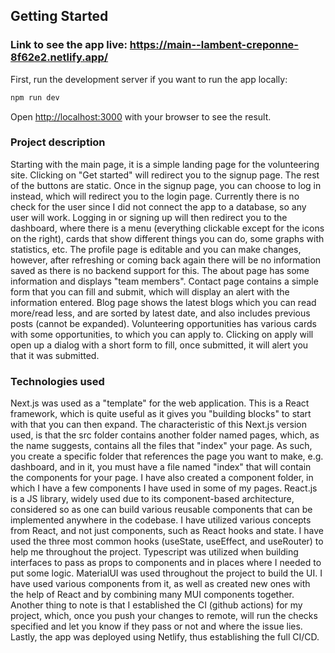 
## Getting Started

### Link to see the app live: https://main--lambent-creponne-8f62e2.netlify.app/

First, run the development server if you want to run the app locally:

```bash
npm run dev
```

Open [http://localhost:3000](http://localhost:3000) with your browser to see the result.


### Project description

Starting with the main page, it is a simple landing page for the volunteering site. Clicking on "Get started" will redirect you to the signup page. The rest of the buttons are static. Once in the signup page, you can choose to log in instead, which will redirect you to the login page. Currently there is no check for the user since I did not connect the app to a database, so any user will work. Logging in or signing up will then redirect you to the dashboard, where there is a menu (everything clickable except for the icons on the right), cards that show different things you can do, some graphs with statistics, etc. The profile page is editable and you can make changes, however, after refreshing or coming back again there will be no information saved as there is no backend support for this. The about page has some information and displays "team members". Contact page contains a simple form that you can fill and submit, which will display an alert with the information entered. Blog page shows the latest blogs which you can read more/read less, and are sorted by latest date, and also includes previous posts (cannot be expanded). Volunteering opportunities has various cards with some opportunities, to which you can apply to. Clicking on apply will open up a dialog with a short form to fill, once submitted, it will alert you that it was submitted.

### Technologies used
Next.js was used as a "template" for the web application. This is a React framework, which is quite useful as it gives you "building blocks" to start with that you can then expand. The characteristic of this Next.js version used, is that the src folder contains another folder named pages, which, as the name suggests, contains all the files that "index" your page. As such, you create a specific folder that references the page you want to make, e.g. dashboard, and in it, you must have a file named "index" that will contain the components for your page. I have also created a component folder, in which I have a few components I have used in some of my pages. 
React.js is a JS library, widely used due to its component-based architecture, considered so as one can build various reusable components that can be implemented anywhere in the codebase. I have utilized various concepts from React, and not just components, such as React hooks and state. I have used the three most common hooks (useState, useEffect, and useRouter) to help me throughout the project.
Typescript was utilized when building interfaces to pass as props to components and in places where I needed to put some logic. 
MaterialUI was used throughout the project to build the UI. I have used various components from it, as well as created new ones with the help of React and by combining many MUI components together.
Another thing to note is that I established the CI (github actions) for my project, which, once you push your changes to remote, will run the checks specified and let you know if they pass or not and where the issue lies.
Lastly, the app was deployed using Netlify, thus establishing the full CI/CD.
